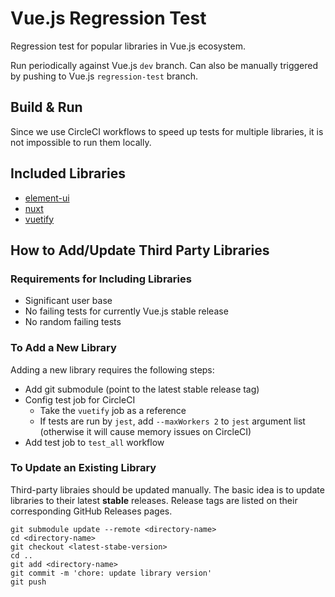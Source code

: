# Vue.js Regression Test

Regression test for popular libraries in Vue.js ecosystem.

Run periodically against Vue.js `dev` branch.
Can also be manually triggered by pushing to Vue.js `regression-test` branch.

## Build & Run

Since we use CircleCI workflows to speed up tests for multiple libraries, it is not impossible to run them locally.

## Included Libraries

- [element-ui](https://github.com/ElemeFE/element)
- [nuxt](https://github.com/nuxt/nuxt.js)
- [vuetify](https://github.com/vuetifyjs/vuetify/)

## How to Add/Update Third Party Libraries

### Requirements for Including Libraries

- Significant user base
- No failing tests for currently Vue.js stable release
- No random failing tests

### To Add a New Library

Adding a new library requires the following steps:

- Add git submodule (point to the latest stable release tag)
- Config test job for CircleCI
  - Take the `vuetify` job as a reference
  - If tests are run by `jest`, add `--maxWorkers 2` to `jest` argument list (otherwise it will cause memory issues on CircleCI)
- Add test job to `test_all` workflow

### To Update an Existing Library

Third-party libraies should be updated manually.
The basic idea is to update libraries to their latest **stable** releases.
Release tags are listed on their corresponding GitHub Releases pages.

```
git submodule update --remote <directory-name>
cd <directory-name>
git checkout <latest-stabe-version>
cd ..
git add <directory-name>
git commit -m 'chore: update library version'
git push
```